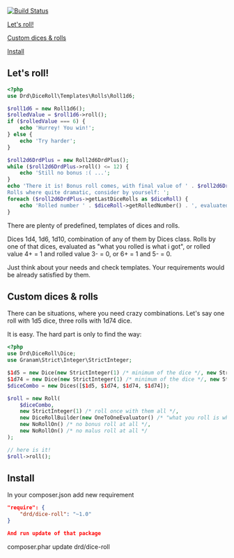 [![Build Status](https://travis-ci.org/jaroslavtyc/drd-dice-roll.svg?branch=master)](https://travis-ci.org/jaroslavtyc/drd-dice-roll)

[Let's roll!](#lets-roll)

[Custom dices & rolls](#custom-dices--rolls)

[Install](#install)

## Let's roll!

```php
<?php
use Drd\DiceRoll\Templates\Rolls\Roll1d6;

$roll1d6 = new Roll1d6();
$rolledValue = $roll1d6->roll();
if ($rolledValue === 6) {
    echo 'Hurrey! You win!';
} else {
    echo 'Try harder';
}

$roll2d6DrdPlus = new Roll2d6DrdPlus();
while ($roll2d6DrdPlus->roll() <= 12) {
    echo 'Still no bonus :( ...';
}
echo 'There it is! Bonus roll comes, with final value of ' . $roll2d6DrdPlus->getLastRollSummary() . '
Rolls where quite dramatic, consider by yourself: ';
foreach ($roll2d6DrdPlus->getLastDiceRolls as $diceRoll) {
    echo 'Rolled number ' . $diceRoll->getRolledNumber() . ', evaluated as value ' . $diceRoll->getEvaluatedValue(); 
}
```
There are plenty of predefined, templates of dices and rolls.

Dices 1d4, 1d6, 1d10, combination of any of them by Dices class.
Rolls by one of that dices, evaluated as "what you rolled is what i got", or rolled value 4+ = 1 and rolled value 3- = 0, or 6+ = 1 and 5- = 0.

Just think about your needs and check templates. Your requirements would be already satisfied by them.


## Custom dices & rolls
There can be situations, where you need crazy combinations. Let's say one roll with 1d5 dice, three rolls with 1d74 dice.

It is easy. The hard part is only to find the way:
```php
<?php
use Drd\DiceRoll\Dice;
use Granam\Strict\Integer\StrictInteger;

$1d5 = new Dice(new StrictInteger(1) /* minimum of the dice */, new StrictInteger(5) /* maximum of the dice */);
$1d74 = new Dice(new StrictInteger(1) /* minimum of the dice */, new StrictInteger(74) /* maximum of the dice */);
$diceCombo = new Dices([$1d5, $1d74, $1d74, $1d74]);

$roll = new Roll(
    $diceCombo,
    new StrictInteger(1) /* roll once with them all */,
    new DiceRollBuilder(new OneToOneEvaluator() /* "what you roll is what you get" */),
    new NoRollOn() /* no bonus roll at all */,
    new NoRollOn() /* no malus roll at all */
);

// here is it!
$roll->roll();

```

## Install
In your composer.json add new requirement

```json
"require": {
    "drd/dice-roll": "~1.0"
}

And run update of that package
```
composer.phar update drd/dice-roll
```
